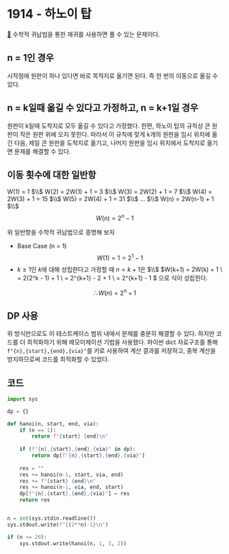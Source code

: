 # 1914 - 하노이 탑

[🔗](https://www.acmicpc.net/problem/1914) 수학적 귀납법을 통한 재귀를 사용하면 풀 수 있는 문제이다.

## n = 1인 경우
시작점에 원판이 하나 있다면 바로 목적지로 옮기면 된다. 즉 한 번의 이동으로 옮길 수 있다.

## n = k일때 옮길 수 있다고 가정하고, n = k+1일 경우
원판이 k일때 도착지로 모두 옮길 수 있다고 가정했다. 한편, 하노이 탑의 규칙상 큰 원판이 작은 원판 위에 오지 못한다. 따라서 이 규칙에 맞게 k개의 원판을 임시 위치에 옮긴 다음, 제일 큰 원판을 도착지로 옮기고, 나머지 원판을 임시 위치에서 도착지로 옮기면 문제를 해결할 수 있다.

## 이동 횟수에 대한 일반항
W(1) = 1 $\\$
W(2) = 2W(1) + 1 = 3 $\\$
W(3) = 2W(2) + 1 = 7 $\\$
W(4) = 2W(3) + 1 = 15 $\\$
W(5) = 2W(4) + 1 = 31 $\\$
... $\\$
W(n) = 2W(n-1) + 1 $\\$
$$W(n) = 2^n - 1$$

위 일반항을 수학적 귀납법으로 증명해 보자
- Base Case (n = 1)
$$W(1) = 1 = 2^1 - 1$$
- $k \ge 1$인 $k$에 대해 성립한다고 가정할 때 $n=k+1$은 $\\$
$W(k+1) = 2W(k) + 1 \\
= 2(2^k - 1) + 1 \\
= 2^{k+1} - 2 + 1 \\
= 2^{k+1} - 1
$
으로 식이 성립힌다.

$$ \therefore W(n) = 2^{n} + 1 $$

## DP 사용
위 방식만으로도 이 테스트케이스 범위 내에서 문제를 충분히 해결할 수 있다. 하지만 코드를 더 최적화하기 위해 메모이제이션 기법을 사용했다. 파이썬 dict 자료구조를 통해 `f"{n},{start},{end},{via}"`를 키로 사용하여 계산 결과를 저장하고, 중복 계산을 방지하므로써 코드를 최적화할 수 있었다. 


## 코드
```python
import sys

dp = {}

def hanoi(n, start, end, via):
    if (n == 1):
        return f"{start} {end}\n"
    
    if (f"{n},{start},{end},{via}" in dp):
        return dp[f"{n},{start},{end},{via}"]
    
    res = ""
    res += hanoi(n-1, start, via, end)
    res += f"{start} {end}\n"
    res += hanoi(n-1, via, end, start)
    dp[f"{n},{start},{end},{via}"] = res
    return res


n = int(sys.stdin.readline())
sys.stdout.write(f"{(2**n)-1}\n")

if (n <= 20):
    sys.stdout.write(hanoi(n, 1, 3, 2))
```

